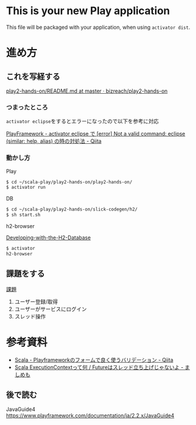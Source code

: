 This is your new Play application
=================================

This file will be packaged with your application, when using `activator dist`.

# 進め方
## これを写経する

[play2-hands-on/README.md at master · bizreach/play2-hands-on](https://github.com/bizreach/play2-hands-on/blob/master/play2.4-slick3.0/markdown/README.md)

### つまったところ

`activator eclipse`をするとエラーになったので以下を参考に対応

[PlayFramework - activator eclipse で [error] Not a valid command: eclipse (similar: help, alias) の時の対処法 - Qiita](http://qiita.com/shogo807/items/e50b4538bb1964d4ee92)

### 動かし方

Play

```sh
$ cd ~/scala-play/play2-hands-on/play2-hands-on/
$ activator run
```

DB

```sh
$ cd ~/scala-play/play2-hands-on/slick-codegen/h2/
$ sh start.sh
```

h2-browser

[Developing-with-the-H2-Database](https://www.playframework.com/documentation/ja/2.3.x/Developing-with-the-H2-Database)

```sh
$ activator
h2-browser
```

## 課題をする
[課題](https://chatwork.atlassian.net/wiki/pages/viewpage.action?pageId=6422657)

1. ユーザー登録/取得
2. ユーザーがサービスにログイン
3. スレッド操作

# 参考資料
- [Scala - Playframeworkのフォームで良く使うバリデーション - Qiita](http://qiita.com/modal_soul/items/00da5105b29880fee590)
- [Scala ExecutionContextって何 / Futureはスレッド立ち上げじゃないよ - ましめも](http://mashi.hatenablog.com/entry/2014/11/24/010417)

## 後で読む

JavaGuide4
https://www.playframework.com/documentation/ja/2.2.x/JavaGuide4